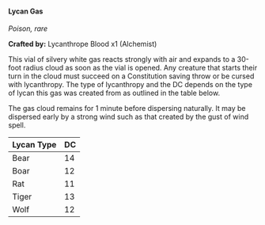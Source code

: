 #### Lycan Gas
_Poison, rare_

**Crafted by:** Lycanthrope Blood x1 (Alchemist)

This vial of silvery white gas reacts strongly with air and expands to a 30-foot radius cloud as soon as the vial is opened. Any creature that starts their turn in the cloud must succeed on a Constitution saving throw or be cursed with lycanthropy. The type of lycanthropy and the DC depends on the type of lycan this gas was created from as outlined in the table below.

The gas cloud remains for 1 minute before dispersing naturally. It may be dispersed early by a strong wind such as that created by the gust of wind spell.

| Lycan Type | DC|
| ---------- | --- |
| Bear | 14|
| Boar | 12|
| Rat| 11|
| Tiger| 13|
| Wolf | 12|
